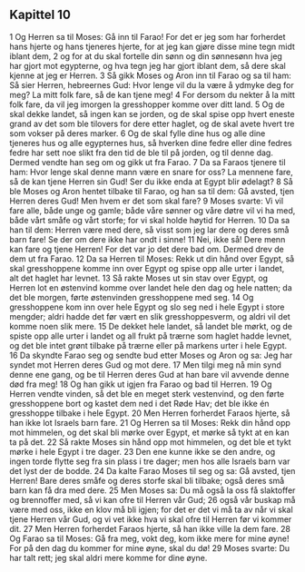 ## Kapittel 10

1 Og Herren sa til Moses: Gå inn til Farao! For det er jeg som har forherdet hans hjerte og hans tjeneres hjerte, for at jeg kan gjøre disse mine tegn midt iblant dem,
2 og for at du skal fortelle din sønn og din sønnesønn hva jeg har gjort mot egypterne, og hva tegn jeg har gjort iblant dem, så dere skal kjenne at jeg er Herren.
3 Så gikk Moses og Aron inn til Farao og sa til ham: Så sier Herren, hebreernes Gud: Hvor lenge vil du la være å ydmyke deg for meg? La mitt folk fare, så de kan tjene meg!
4 For dersom du nekter å la mitt folk fare, da vil jeg imorgen la gresshopper komme over ditt land.
5 Og de skal dekke landet, så ingen kan se jorden, og de skal spise opp hvert eneste grand av det som ble tilovers for dere etter haglet, og de skal avete hvert tre som vokser på deres marker.
6 Og de skal fylle dine hus og alle dine tjeneres hus og alle egypternes hus, så hverken dine fedre eller dine fedres fedre har sett noe slikt fra den tid de ble til på jorden, og til denne dag. Dermed vendte han seg om og gikk ut fra Farao.
7 Da sa Faraos tjenere til ham: Hvor lenge skal denne mann være en snare for oss? La mennene fare, så de kan tjene Herren sin Gud! Ser du ikke enda at Egypt blir ødelagt?
8 Så ble Moses og Aron hentet tilbake til Farao, og han sa til dem: Gå avsted, tjen Herren deres Gud! Men hvem er det som skal fare?
9 Moses svarte: Vi vil fare alle, både unge og gamle; både våre sønner og våre døtre vil vi ha med, både vårt småfe og vårt storfe; for vi skal holde høytid for Herren.
10 Da sa han til dem: Herren være med dere, så visst som jeg lar dere og deres små barn fare! Se der om dere ikke har ondt i sinne!
11 Nei, ikke så! Dere menn kan fare og tjene Herren! For det var jo det dere bad om. Dermed drev de dem ut fra Farao.
12 Da sa Herren til Moses: Rekk ut din hånd over Egypt, så skal gresshoppene komme inn over Egypt og spise opp alle urter i landet, alt det haglet har levnet.
13 Så rakte Moses ut sin stav over Egypt, og Herren lot en østenvind komme over landet hele den dag og hele natten; da det ble morgen, førte østenvinden gresshoppene med seg.
14 Og gresshoppene kom inn over hele Egypt og slo seg ned i hele Egypt i store mengder; aldri hadde det før vært en slik gresshoppesverm, og aldri vil det komme noen slik mere.
15 De dekket hele landet, så landet ble mørkt, og de spiste opp alle urter i landet og all frukt på trærne som haglet hadde levnet, og det ble intet grønt tilbake på trærne eller på markens urter i hele Egypt.
16 Da skyndte Farao seg og sendte bud etter Moses og Aron og sa: Jeg har syndet mot Herren deres Gud og mot dere.
17 Men tilgi meg nå min synd denne ene gang, og be til Herren deres Gud at han bare vil avvende denne død fra meg!
18 Og han gikk ut igjen fra Farao og bad til Herren.
19 Og Herren vendte vinden, så det ble en meget sterk vestenvind, og den førte gresshoppene bort og kastet dem ned i det Røde Hav; det ble ikke én gresshoppe tilbake i hele Egypt.
20 Men Herren forherdet Faraos hjerte, så han ikke lot Israels barn fare.
21 Og Herren sa til Moses: Rekk din hånd opp mot himmelen, og det skal bli mørke over Egypt, et mørke så tykt at en kan ta på det.
22 Så rakte Moses sin hånd opp mot himmelen, og det ble et tykt mørke i hele Egypt i tre dager.
23 Den ene kunne ikke se den andre, og ingen torde flytte seg fra sin plass i tre dager; men hos alle Israels barn var det lyst der de bodde.
24 Da kalte Farao Moses til seg og sa: Gå avsted, tjen Herren! Bare deres småfe og deres storfe skal bli tilbake; også deres små barn kan få dra med dere.
25 Men Moses sa: Du må også la oss få slaktoffer og brennoffer med, så vi kan ofre til Herren vår Gud;
26 også vår buskap må være med oss, ikke en klov må bli igjen; for det er det vi må ta av når vi skal tjene Herren vår Gud, og vi vet ikke hva vi skal ofre til Herren før vi kommer dit.
27 Men Herren forherdet Faraos hjerte, så han ikke ville la dem fare.
28 Og Farao sa til Moses: Gå fra meg, vokt deg, kom ikke mere for mine øyne! For på den dag du kommer for mine øyne, skal du dø!
29 Moses svarte: Du har talt rett; jeg skal aldri mere komme for dine øyne.
